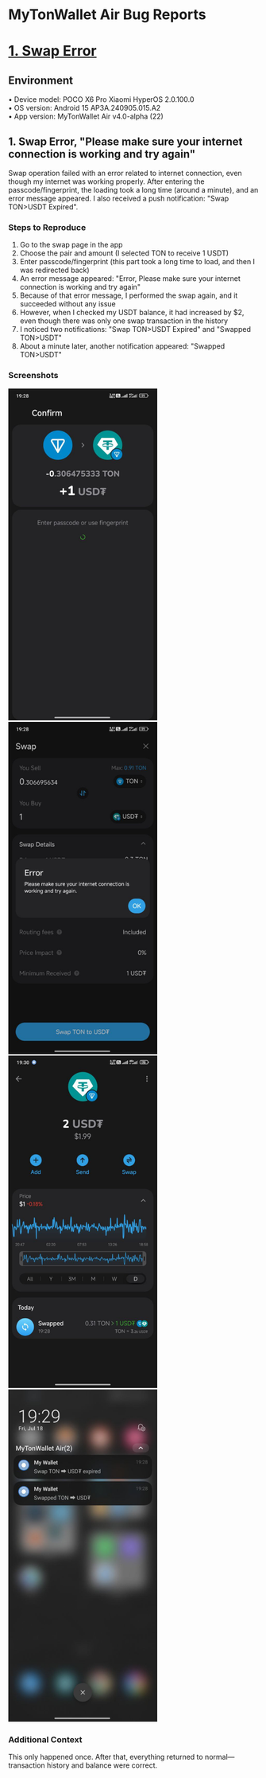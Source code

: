 # MyTonWallet Air Bug Reports

# [1. Swap Error](#1-swap-error-please-make-sure-your-internet-connection-is-working-and-try-again)


## Environment
• Device model: POCO X6 Pro Xiaomi HyperOS 2.0.100.0  
• OS version: Android 15 AP3A.240905.015.A2  
• App version: MyTonWallet Air v4.0-alpha (22)

## 1. Swap Error, "Please make sure your internet connection is working and try again"
Swap operation failed with an error related to internet connection, even though my internet was working properly. After entering the passcode/fingerprint, the loading took a long time (around a minute), and an error message appeared. I also received a push notification: "Swap TON>USDT Expired".

### Steps to Reproduce
1. Go to the swap page in the app  
2. Choose the pair and amount (I selected TON to receive 1 USDT)  
3. Enter passcode/fingerprint (this part took a long time to load, and then I was redirected back)  
4. An error message appeared: "Error, Please make sure your internet connection is working and try again"  
5. Because of that error message, I performed the swap again, and it succeeded without any issue  
6. However, when I checked my USDT balance, it had increased by $2, even though there was only one swap transaction in the history  
7. I noticed two notifications: "Swap TON>USDT Expired" and "Swapped TON>USDT"  
8. About a minute later, another notification appeared: "Swapped TON>USDT"

### Screenshots
<img src="screenshots/photo_2025-07-18_21-55-35.jpg" alt="long time load" width="300"/><img src="screenshots/photo_2025-07-18_21-55-42.jpg" alt="error message" width="300"/>
<img src="screenshots/photo_2025-07-18_21-55-50.jpg" alt="USDT balance" width="300"/>
<img src="screenshots/photo_2025-07-18_21-55-58.jpg" alt="Swap TON>USDT Expired" width="300"/>

### Additional Context
This only happened once. After that, everything returned to normal—transaction history and balance were correct.
